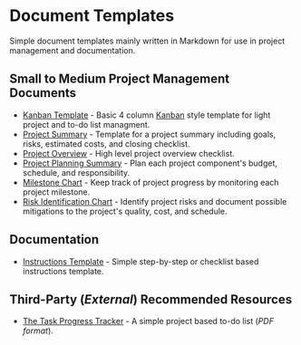 # Document Templates
Simple document templates mainly written in Markdown for use in project management and documentation.

## Small to Medium Project Management Documents
* [Kanban Template](https://github.com/lotcom/docTemplates/blob/master/kanbanTemplate.md) - Basic 4 column [Kanban](https://kanbanblog.com/explained/) style template for light project and to-do list managment.
* [Project Summary](https://github.com/lotcom/docTemplates/blob/master/Project_Summary.md) - Template for a project summary including goals, risks, estimated costs, and closing checklist.
* [Project Overview](https://github.com/lotcom/docTemplates/blob/master/Project_Overview.md) - High level project overview checklist.
* [Project Planning Summary](https://github.com/lotcom/docTemplates/blob/master/Project_Planning_Summary.md) - Plan each project component's budget, schedule, and responsibility.
* [Milestone Chart](https://github.com/lotcom/docTemplates/blob/master/Milestone_Chart.md) - Keep track of project progress by monitoring each project milestone.
* [Risk Identification Chart](https://github.com/lotcom/docTemplates/blob/master/Risk_Identification_Chart.md) - Identify project risks and document possible mitigations to the project's quality, cost, and schedule. 

## Documentation
* [Instructions Template](https://github.com/lotcom/docTemplates/blob/master/instructDocTemp.md) - Simple step-by-step or checklist based instructions template.

## Third-Party (*External*) Recommended Resources
* [The Task Progress Tracker](https://davidseah.com/node/the-task-progress-tracker/) - A simple project based to-do list (*PDF format*).
